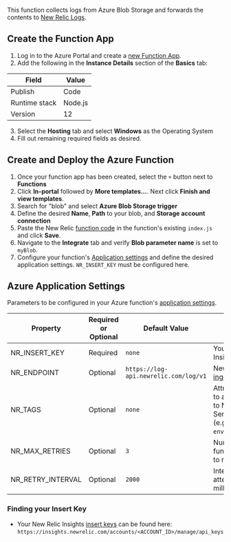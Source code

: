 This function collects logs from Azure Blob Storage and forwards the contents to [New Relic Logs](https://docs.newrelic.com/docs/logs).

## Create the Function App

1. Log in to the Azure Portal and create a [new Function App](https://docs.microsoft.com/en-us/azure/azure-functions/functions-create-first-azure-function).
2. Add the following in the **Instance Details** section of the **Basics** tab:

| Field | Value |
|---|---|
|Publish|Code|
|Runtime stack|Node.js|
|Version|12|

3. Select the **Hosting** tab and select **Windows** as the Operating System
4. Fill out remaining required fields as desired.

## Create and Deploy the Azure Function

1. Once your function app has been created, select the `+` button next to **Functions**
2. Click **In-portal** followed by **More templates...**. Next click **Finish and view templates**.
3. Search for "blob" and select **Azure Blob Storage trigger**
4. Define the desired **Name**, **Path** to your blob, and **Storage account connection**
5. Paste the New Relic [function code](./index.js) in the function's existing `index.js` and click **Save**.
6. Navigate to the **Integrate** tab and verify **Blob parameter name** is set to `myBlob`.
7. Configure your function's [Application settings](https://docs.microsoft.com/en-us/azure/azure-functions/functions-how-to-use-azure-function-app-settings) and define the desired application settings. `NR_INSERT_KEY` must be configured here.

## Azure Application Settings

Parameters to be configured in your Azure function's [application settings](https://docs.microsoft.com/en-us/azure/azure-functions/functions-how-to-use-azure-function-app-settings).

| Property | Required or Optional | Default Value | Description
|---|---|---|---|
| NR_INSERT_KEY | Required | `none` | Your New Relic Insights [insert key](https://docs.newrelic.com/docs/insights/insights-api/get-data/query-insights-event-data-api#register) |
| NR_ENDPOINT |  Optional | `https://log-api.newrelic.com/log/v1` | New Relic Logs [ingestion endpoint](https://docs.newrelic.com/docs/logs/new-relic-logs/log-api/introduction-log-api#endpoint) |
| NR_TAGS | Optional | `none` | Attributes to be added to all logs forwarded to New Relic. Semicolon delimited (e.g. `env:prod;team:myTeam`) |
| NR_MAX_RETRIES | Optional | `3` | Number of times the function will attempt to resend data |
| NR_RETRY_INTERVAL | Optional | `2000` | Interval between retry attempts in milliseconds |


### Finding your Insert Key

* Your New Relic Insights [insert keys](https://docs.newrelic.com/docs/insights/insights-api/get-data/query-insights-event-data-api#register) can be found here:
`https://insights.newrelic.com/accounts/<ACCOUNT_ID>/manage/api_keys`

